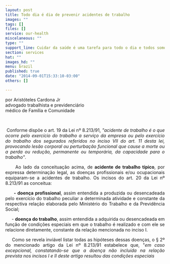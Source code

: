 ```yaml
---
layout: post
title: Todo dia é dia de prevenir acidentes de trabalho
images: ""
tags: []
files: []
service: our-health
miscelaneous: ""
type: ""
support_line: Cuidar da saúde é uma tarefa para todo o dia e todos somos responsáveis por isso
section: services
hat: ""
images_hd: ""
menu: brazil
published: true
date: "2014-09-01T15:33:10-03:00"
others: []

---
```

<p>por Arist&oacute;teles Cardona Jr<br />
advogado trabalhista e previdenci&aacute;rio<br />
m&eacute;dico de Fam&iacute;lia e Comunidade</p>

<p>&nbsp;</p>

<p style="text-align:justify">&nbsp;Conforme disp&otilde;e o art. 19 da Lei n&ordm; 8.213/91,&nbsp;<em>&quot;acidente de trabalho &eacute; o que ocorre pelo exerc&iacute;cio do trabalho a servi&ccedil;o da empresa ou pelo exerc&iacute;cio do trabalho dos segurados referidos no inciso VII do art. 11 desta lei, provocando les&atilde;o corporal ou perturba&ccedil;&atilde;o funcional que cause a morte ou a perda ou redu&ccedil;&atilde;o, permanente ou tempor&aacute;ria, da capacidade para o trabalho&quot;</em>.</p>

<p style="text-align:justify">&nbsp;&nbsp;&nbsp;&nbsp;&nbsp;Ao lado da conceitua&ccedil;&atilde;o acima, de&nbsp;<strong>acidente de trabalho t&iacute;pico</strong>, por expressa determina&ccedil;&atilde;o legal, as doen&ccedil;as profissionais e/ou ocupacionais equiparam-se a acidentes de trabalho. Os incisos do art. 20 da Lei n&ordm; 8.213/91 as conceitua:</p>

<p style="text-align:justify">&nbsp;&nbsp;&nbsp;&nbsp;&nbsp;<strong>- doen&ccedil;a profissional</strong>, assim entendida a produzida ou desencadeada pelo exerc&iacute;cio do trabalho peculiar a determinada atividade e constante da respectiva rela&ccedil;&atilde;o elaborada pelo Minist&eacute;rio do Trabalho e da Previd&ecirc;ncia Social;</p>

<p style="text-align:justify">&nbsp;&nbsp;&nbsp;&nbsp;&nbsp;-&nbsp;<strong>doen&ccedil;a do trabalho</strong>, assim entendida a adquirida ou desencadeada em fun&ccedil;&atilde;o de condi&ccedil;&otilde;es especiais em que o trabalho &eacute; realizado e com ele se relacione diretamente, constante da rela&ccedil;&atilde;o mencionada no inciso I.</p>

<p style="text-align:justify">&nbsp;&nbsp;&nbsp;&nbsp;&nbsp;Como se revela invi&aacute;vel listar todas as hip&oacute;teses dessas doen&ccedil;as, o &sect; 2&ordm; do mencionado artigo da Lei n&ordm; 8.213/91 estabelece que, &quot;<em>em caso excepcional, constatando-se que a doen&ccedil;a n&atilde;o inclu&iacute;da na rela&ccedil;&atilde;o prevista nos incisos I e II deste artigo resultou das condi&ccedil;&otilde;es especiais&nbsp;</em></p>
